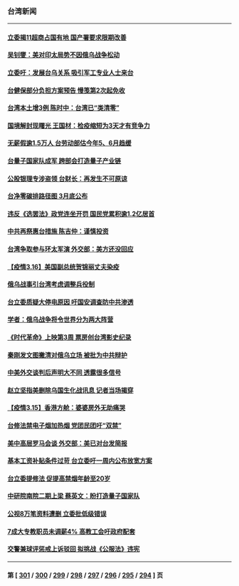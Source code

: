 ### 台湾新闻
---
#### [立委揭11超商占国有地 国产署要求限期改善](../../pages/ncid1349361/n13650653.md) 
#### [吴钊燮：美对印太局势不因俄乌战争松动](../../pages/ncid1349361/n13650584.md) 
#### [立委吁：发展台乌关系 吸引军工专业人士来台](../../pages/ncid1349361/n13650581.md) 
#### [台健保部分负担方案预告 慢笺第2次起免收](../../pages/ncid1349361/n13650401.md) 
#### [台湾本土增3例  陈时中：台湾已“类清零”](../../pages/ncid1349361/n13650406.md) 
#### [国境解封现曙光 王国材：检疫缩短为3天才有竞争力](../../pages/ncid1349361/n13650409.md) 
#### [无薪假逾1.5万人  台劳动部估今年5、6月趋缓](../../pages/ncid1349361/n13650412.md) 
#### [台量子国家队成军 跨部会打造量子产业链](../../pages/ncid1349361/n13649987.md) 
#### [公股银理专涉盗领 台财长：再发生不可原谅](../../pages/ncid1349361/n13650270.md) 
#### [台净零碳排路径图  3月底公布](../../pages/ncid1349361/n13650266.md) 
#### [违反《选罢法》政党连坐开罚 国民党累积逾1.2亿居首](../../pages/ncid1349361/n13650196.md) 
#### [中共再祭惠台措施 陈吉仲：谨慎投资](../../pages/ncid1349361/n13650220.md) 
#### [台湾争取参与环太军演 外交部：美方还没回应](../../pages/ncid1349361/n13650222.md) 
#### [【疫情3.16】美国副总统贺锦丽丈夫染疫](../../pages/ncid1349361/n13649709.md) 
#### [俄乌战事引台湾考虑调整兵役制](../../pages/ncid1349361/n13649613.md) 
#### [台立委质疑大停电原因 吁国安调查防中共渗透](../../pages/ncid1349361/n13649627.md) 
#### [学者：俄乌战争将令世界分为两大阵营](../../pages/ncid1349361/n13649211.md) 
#### [《时代革命》上映第3周 票房创台湾影史纪录](../../pages/ncid1349361/n13646558.md) 
#### [秦刚发文图撇清对俄乌立场 被批为中共辩护](../../pages/ncid1349361/n13649053.md) 
#### [中美外交谈判后声明大不同 透露很多信号](../../pages/ncid1349361/n13648223.md) 
#### [赵立坚指美删除乌国生化战讯息 记者当场揭穿](../../pages/ncid1349361/n13648112.md) 
#### [【疫情3.15】香港方舱：婆婆房外无助痛哭](../../pages/ncid1349361/n13647182.md) 
#### [台修法禁电子烟加热烟 党团民团吁“双禁”](../../pages/ncid1349361/n13647649.md) 
#### [美中高层罗马会谈 外交部：美已对台发简报](../../pages/ncid1349361/n13647890.md) 
#### [基本工资补贴条件过苛 台立委吁一周内公布放宽方案](../../pages/ncid1349361/n13647977.md) 
#### [台立委提修法 促提高禁烟年龄至20岁](../../pages/ncid1349361/n13647975.md) 
#### [中研院南院二期上梁 蔡英文：盼打造量子国家队](../../pages/ncid1349361/n13647988.md) 
#### [公视8万笔资料遭删 立委批低级错误](../../pages/ncid1349361/n13647991.md) 
#### [7成大专教职员未调薪4% 高教工会吁政府配套](../../pages/ncid1349361/n13647909.md) 
#### [交警兼球评惩戒上诉驳回 拟挑战《公服法》违宪](../../pages/ncid1349361/n13647898.md) 

---
#### 第 [ [301](./301.md) / [300](./300.md) / [299](./299.md) / [298](./298.md) / [297](./297.md) / [296](./296.md) / [295](./295.md) / [294](./294.md) ] 页

